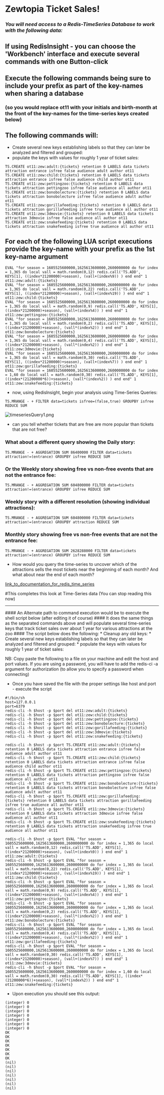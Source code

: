 # Zewtopia Ticket Sales!
### <em>You will need access to a Redis-TimeSeries Database to work with the following data:</em>

## If using RedisInsight - you can choose the 'Workbench' interface and execute several commands with one Button-click


## Execute the following commands being sure to include your prefix as part of the key-names when sharing a database
### (so you would replace ot11 with your initials and birth-month at the front of the key-names for the time-series keys created below)

## The following commands will:
* Create several new keys establishing labels so that they can later be analyzed and filtered and grouped:
* populate the keys with values for roughly 1 year of ticket sales:

``` 
TS.CREATE ot11:zew:adult:{tickets} retention 0 LABELS data tickets attraction entrance isfree false audience adult author ot11
TS.CREATE ot11:zew:child:{tickets} retention 0 LABELS data tickets attraction entrance isfree false audience child author ot11
TS.CREATE ot11:zew:pettingzoo:{tickets} retention 0 LABELS data tickets attraction pettingzoo isfree false audience all author ot11
TS.CREATE ot11:zew:bonobolecture:{tickets} retention 0 LABELS data tickets attraction bonobolecture isfree false audience adult author ot11
TS.CREATE ot11:zew:gorillafeeding:{tickets} retention 0 LABELS data tickets attraction gorillafeeding isfree true audience all author ot11
TS.CREATE ot11:zew:3dmovie:{tickets} retention 0 LABELS data tickets attraction 3dmovie isfree false audience all author ot11
TS.CREATE ot11:zew:snakefeeding:{tickets} retention 0 LABELS data tickets attraction snakefeeding isfree true audience all author ot11
```
## For each of the following LUA script executions provide the key-name with your prefix as the 1st key-name argument
```
EVAL "for season = 1605525600000,1625613600000,2600000000 do for index = 1,365 do local vall = math.random(0,12) redis.call('TS.ADD', KEYS[1], ((index*21200000)+season), (vall+(index%9)) ) end end" 1 ot11:zew:adult:{tickets}
EVAL "for season = 1605525600000,1625613600000,2600000000 do for index = 1,365 do local vall = math.random(0,22) redis.call('TS.ADD', KEYS[1], ((index*21200000)+season), (vall+(index%19)) ) end end" 1 ot11:zew:child:{tickets}
EVAL "for season = 1605525600000,1625613600000,2600000000 do for index = 1,365 do local vall = math.random(0,9) redis.call('TS.ADD', KEYS[1], ((index*21200000)+season), (vall+(index%4)) ) end end" 1 ot11:zew:pettingzoo:{tickets}
EVAL "for season = 1605525600000,1625613600000,2600000000 do for index = 1,365 do local vall = math.random(0,2) redis.call('TS.ADD', KEYS[1], ((index*21200000)+season), (vall*(index%2)) ) end end" 1 ot11:zew:bonobolecture:{tickets}
EVAL "for season = 1605525600000,1625613600000,2600000000 do for index = 1,365 do local vall = math.random(0,4) redis.call('TS.ADD', KEYS[1], ((index*21200000)+season), (vall*(index%2)) ) end end" 1 ot11:zew:3dmovie:{tickets}
EVAL "for season = 1605525600000,1625613600000,2600000000 do for index = 1,365 do local vall = math.random(0,30) redis.call('TS.ADD', KEYS[1], ((index*21200000)+season), (vall+(index%7)) ) end end" 1 ot11:zew:gorillafeeding:{tickets}
EVAL "for season = 1605525600000,1625613600000,2600000000 do for index = 1,60 do local vall = math.random(0,30) redis.call('TS.ADD', KEYS[1], ((index*(21200000*6))+season), (vall*(index%2)) ) end end" 1 ot11:zew:snakefeeding:{tickets}
```

* now, using RedisInsight, begin your analysis using Time-Series Queries:

``` 
TS.MRANGE - + FILTER data=tickets isfree=(false,true) GROUPBY isfree REDUCE SUM
```
![timeseriesQuery1.png](./timeseriesQuery1.png)

* can you tell whether tickets that are free are more popular than tickets that are not free?
### What about a different query showing the Daily story:
```                
TS.MRANGE - + AGGREGATION SUM 86400000 FILTER data=tickets attraction!=(entrance) GROUPBY isfree REDUCE SUM
```
### Or the Weekly story showing free vs non-free events that are not the entrance fee:
```
TS.MRANGE - + AGGREGATION SUM 604800000 FILTER data=tickets attraction!=(entrance) GROUPBY isfree REDUCE SUM
```
### Weekly story with a different resolution (showing individual attractions):
```
TS.MRANGE - + AGGREGATION SUM 604800000 FILTER data=tickets attraction!=(entrance) GROUPBY attraction REDUCE SUM
```
### Monthly story showing free vs non-free events that are not the entrance fee:
```
TS.MRANGE - + AGGREGATION SUM 2628288000 FILTER data=tickets attraction!=(entrance) GROUPBY isfree REDUCE SUM
```

* How would you query the time-series to uncover which of the attractions sells the most tickets near the beginning of each month? And what about near the end of each month?

[link_to_documentation_for_redis_time_series](https://redis.io/commands/?group=timeseries)

#This completes this look at Time-Series data
(You can stop reading this now)
***

<p/>
#### An Alternate path to command execution would be to execute the shell script below (after editing it of course)
#### It does the same things as the separated commands above and will populate several time-series keys that track ticket sales over about 1 year for various attractions at the zoo
#### The script below does the following:
* Cleanup any old keys:
* Create several new keys establishing labels so that they can later be analyzed and filtered and grouped:
* populate the keys with values for roughly 1 year of ticket sales:

NB: Copy paste the following to a file on your machine and edit the host and port values. If you are using a password, you will have to add the redis-ci -a argument for authorization (to allow you to specify a password when connecting)
* Once you have saved the file with the proper settings like host and port - execute the script 

``` 
#!/bin/sh
host=127.0.0.1
port=6379
redis-cli -h $host -p $port del ot11:zew:adult:{tickets}
redis-cli -h $host -p $port del ot11:zew:child:{tickets}
redis-cli -h $host -p $port del ot11:zew:pettingzoo:{tickets}
redis-cli -h $host -p $port del ot11:zew:bonobolecture:{tickets}
redis-cli -h $host -p $port del ot11:zew:gorillafeeding:{tickets}
redis-cli -h $host -p $port del ot11:zew:3dmovie:{tickets}
redis-cli -h $host -p $port del ot11:zew:snakefeeding:{tickets}

redis-cli -h $host -p $port TS.CREATE ot11:zew:adult:{tickets} retention 0 LABELS data tickets attraction entrance isfree false audience adult author ot11
redis-cli -h $host -p $port TS.CREATE ot11:zew:child:{tickets} retention 0 LABELS data tickets attraction entrance isfree false audience child author ot11
redis-cli -h $host -p $port TS.CREATE ot11:zew:pettingzoo:{tickets} retention 0 LABELS data tickets attraction pettingzoo isfree false audience all author ot11
redis-cli -h $host -p $port TS.CREATE ot11:zew:bonobolecture:{tickets} retention 0 LABELS data tickets attraction bonobolecture isfree false audience adult author ot11
redis-cli -h $host -p $port TS.CREATE ot11:zew:gorillafeeding:{tickets} retention 0 LABELS data tickets attraction gorillafeeding isfree true audience all author ot11
redis-cli -h $host -p $port TS.CREATE ot11:zew:3dmovie:{tickets} retention 0 LABELS data tickets attraction 3dmovie isfree false audience all author ot11
redis-cli -h $host -p $port TS.CREATE ot11:zew:snakefeeding:{tickets} retention 0 LABELS data tickets attraction snakefeeding isfree true audience all author ot11

redis-cli -h $host -p $port EVAL "for season = 1605525600000,1625613600000,2600000000 do for index = 1,365 do local vall = math.random(0,12) redis.call('TS.ADD', KEYS[1], ((index*21200000)+season), (vall+(index%9)) ) end end" 1 ot11:zew:adult:{tickets}
redis-cli -h $host -p $port EVAL "for season = 1605525600000,1625613600000,2600000000 do for index = 1,365 do local vall = math.random(0,22) redis.call('TS.ADD', KEYS[1], ((index*21200000)+season), (vall+(index%19)) ) end end" 1 ot11:zew:child:{tickets}
redis-cli -h $host -p $port EVAL "for season = 1605525600000,1625613600000,2600000000 do for index = 1,365 do local vall = math.random(0,9) redis.call('TS.ADD', KEYS[1], ((index*21200000)+season), (vall+(index%4)) ) end end" 1 ot11:zew:pettingzoo:{tickets}
redis-cli -h $host -p $port EVAL "for season = 1605525600000,1625613600000,2600000000 do for index = 1,365 do local vall = math.random(0,2) redis.call('TS.ADD', KEYS[1], ((index*21200000)+season), (vall*(index%2)) ) end end" 1 ot11:zew:bonobolecture:{tickets}
redis-cli -h $host -p $port EVAL "for season = 1605525600000,1625613600000,2600000000 do for index = 1,365 do local vall = math.random(0,4) redis.call('TS.ADD', KEYS[1], ((index*21200000)+season), (vall*(index%2)) ) end end" 1 ot11:zew:gorillafeeding:{tickets}
redis-cli -h $host -p $port EVAL "for season = 1605525600000,1625613600000,2600000000 do for index = 1,365 do local vall = math.random(0,30) redis.call('TS.ADD', KEYS[1], ((index*21200000)+season), (vall+(index%7)) ) end end" 1 ot11:zew:3dmovie:{tickets}
redis-cli -h $host -p $port EVAL "for season = 1605525600000,1625613600000,2600000000 do for index = 1,60 do local vall = math.random(0,30) redis.call('TS.ADD', KEYS[1], ((index*(21200000*6))+season), (vall*(index%2)) ) end end" 1 ot11:zew:snakefeeding:{tickets}
```
* Upon execution you should see this output:
``` 
(integer) 0
(integer) 0
(integer) 0
(integer) 0
(integer) 0
(integer) 0
(integer) 0
OK
OK
OK
OK
OK
OK
OK
(nil)
(nil)
(nil)
(nil)
(nil)
(nil)
(nil)
```
